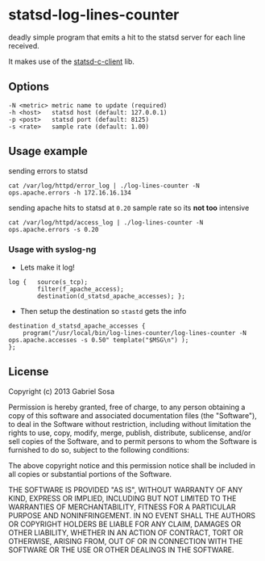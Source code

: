 statsd-log-lines-counter
=======================

deadly simple program that emits a hit to the statsd server for each line received.

It makes use of the [statsd-c-client](https://github.com/romanbsd/statsd-c-client) lib.


Options
-------

```
-N <metric> metric name to update (required)
-h <host>   statsd host (default: 127.0.0.1)
-p <post>   statsd port (default: 8125)
-s <rate>   sample rate (default: 1.00)
```

Usage example
-------------

sending errors to statsd

```
cat /var/log/httpd/error_log | ./log-lines-counter -N ops.apache.errors -h 172.16.16.134
```


sending apache hits to statsd at `0.20` sample rate so its **not too** intensive

```
cat /var/log/httpd/access_log | ./log-lines-counter -N ops.apache.errors -s 0.20
```


### Usage with syslog-ng ###

- Lets make it log!

```
log {   source(s_tcp);
        filter(f_apache_access);
        destination(d_statsd_apache_accesses); };
```

- Then setup the destination so `stastd` gets the info

```
destination d_statsd_apache_accesses {
    program("/usr/local/bin/log-lines-counter/log-lines-counter -N ops.apache.accesses -s 0.50" template("$MSG\n") );
};
```


License
-------

Copyright (c) 2013 Gabriel Sosa

Permission is hereby granted, free of charge, to any person obtaining a copy of this software and associated documentation files (the "Software"), to deal in the Software without restriction, including without limitation the rights to use, copy, modify, merge, publish, distribute, sublicense, and/or sell copies of the Software, and to permit persons to whom the Software is furnished to do so, subject to the following conditions:

The above copyright notice and this permission notice shall be included in all copies or substantial portions of the Software.

THE SOFTWARE IS PROVIDED "AS IS", WITHOUT WARRANTY OF ANY KIND, EXPRESS OR IMPLIED, INCLUDING BUT NOT LIMITED TO THE WARRANTIES OF MERCHANTABILITY, FITNESS FOR A PARTICULAR PURPOSE AND NONINFRINGEMENT. IN NO EVENT SHALL THE AUTHORS OR COPYRIGHT HOLDERS BE LIABLE FOR ANY CLAIM, DAMAGES OR OTHER LIABILITY, WHETHER IN AN ACTION OF CONTRACT, TORT OR OTHERWISE, ARISING FROM, OUT OF OR IN CONNECTION WITH THE SOFTWARE OR THE USE OR OTHER DEALINGS IN THE SOFTWARE. 
